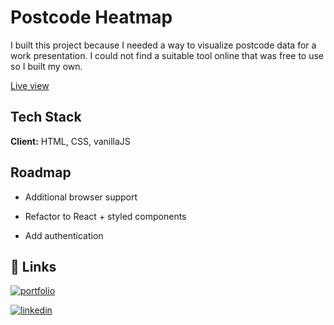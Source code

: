 
# Postcode Heatmap

I built this project because I needed a way to visualize postcode data for a work presentation. I could not find a suitable tool online that was free to use so I built my own.

[Live view](https://jakerich1.github.io/Postcode-Heatmap/)
## Tech Stack

**Client:** HTML, CSS, vanillaJS


## Roadmap

- Additional browser support

- Refactor to React + styled components

- Add authentication

## 🔗 Links
[![portfolio](https://img.shields.io/badge/my_portfolio-000?style=for-the-badge&logo=ko-fi&logoColor=white)](https://jakerich1.github.io/portfolio)

[![linkedin](https://img.shields.io/badge/linkedin-0A66C2?style=for-the-badge&logo=linkedin&logoColor=white)](https://uk.linkedin.com/in/jacob-riches)
